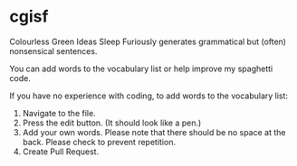 # cgisf
Colourless Green Ideas Sleep Furiously generates grammatical but (often) nonsensical sentences. 

You can add words to the vocabulary list or help improve my spaghetti code. 

If you have no experience with coding, to add words to the vocabulary list:
1. Navigate to the file.
2. Press the edit button. (It should look like a pen.)
3. Add your own words. Please note that there should be no space at the back. Please check to prevent repetition.
4. Create Pull Request.